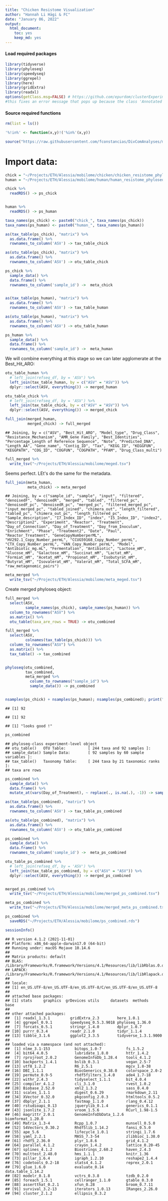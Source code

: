 ```yaml
---
title: "Chicken Resistome Visualization"
author: "Hannah Li Hägi & FC"
date: "January 06, 2022"
output: 
  html_document: 
    toc: yes
    keep_md: yes
---
```




#### Load required packages


```r
library(tidyverse)
library(phyloseq)
library(speedyseq)
library(ggrepel)
library(here)
library(gridExtra)
library(readxl)
options(getClass.msg=FALSE) # https://github.com/epurdom/clusterExperiment/issues/66
#this fixes an error message that pops up because the class 'Annotated' is defined in two different packages
```

#### Source required functions


```r
rm(list = ls())

'%!in%' <- function(x,y)!('%in%'(x,y))

source("https://raw.githubusercontent.com/fconstancias/DivComAnalyses/master/R/phyloseq_biobakery_functions.R")
```

# Import data:


```r
chick = "~/Projects/ETH/Alessia/mobilome/chicken/chicken_resistome_phyloseq.rds"
human = "~/Projects/ETH/Alessia/mobilome/human/human_resistome_phyloseq.rds"

chick %>% 
  readRDS() -> ps_chick


human %>% 
  readRDS() -> ps_human
```




```r
taxa_names(ps_chick) <- paste0("chick_", taxa_names(ps_chick))
taxa_names(ps_human) <- paste0("human_", taxa_names(ps_human))
```





```r
as(tax_table(ps_chick), "matrix") %>% 
  as.data.frame() %>%
  rownames_to_column('ASV') -> tax_table_chick

as(otu_table(ps_chick), "matrix") %>% 
  as.data.frame() %>%
  rownames_to_column('ASV') -> otu_table_chick

ps_chick %>% 
  sample_data() %>% 
  data.frame() %>% 
  rownames_to_column('sample_id') ->  meta_chick


as(tax_table(ps_human), "matrix") %>% 
  as.data.frame() %>%
  rownames_to_column('ASV') -> tax_table_human

as(otu_table(ps_human), "matrix") %>% 
  as.data.frame() %>%
  rownames_to_column('ASV') -> otu_table_human

ps_human %>% 
  sample_data() %>% 
  data.frame() %>% 
  rownames_to_column('sample_id') ->  meta_human
```

We will combine everything at this stage so we can later agglomerate at the Best_Hit_ARO:

```r
otu_table_human %>%
  # left_join(refseq_df, by = 'ASV') %>%
  left_join(tax_table_human, by = c("ASV" = "ASV")) %>%
  dplyr::select(ASV, everything()) -> merged_human

otu_table_chick %>%
  # left_join(refseq_df, by = 'ASV') %>%
  left_join(tax_table_chick, by = c("ASV" = "ASV")) %>%
  dplyr::select(ASV, everything()) -> merged_chick
```


```r
full_join(merged_human,
          merged_chick) -> full_merged
```

```
## Joining, by = c("ASV", "Best_Hit_ARO", "Model_type", "Drug_Class", "Resistance_Mechanism", "AMR_Gene Family", "Best_Identities", "Percentage_Length of Reference Sequence", "Note", "Predicted_DNA", "Length_AA", "Gene_name", "Contig_ID", "Tax", "KEGG_ID", "KEGGFUN", "KEGGPATH", "COG_ID", "COGFUN", "COGPATH", "PFAM", "Drug_Class_multi")
```

```r
full_merged %>% 
  write_tsv("~/Projects/ETH/Alessia/mobilome/meged.tsv")
```

Seems perfect. LEt's do the same for the metadata.



```r
full_join(meta_human,
          meta_chick) -> meta_merged
```

```
## Joining, by = c("sample_id", "sample", "input", "filtered", "denoisedF", "denoisedR", "merged", "tabled", "filtered_pc", "denoisedF_pc", "denoisedR_pc", "merged_pc", "filtered_merged_pc", "input_merged_pc", "tabled_joined", "chimera_out", "length_filtered", "tabled_pc", "chimera_out_pc", "length_filtered_pc", "Sample_description", "I7_Index_ID", "index", "I5_Index_ID", "index2", "Description2", "Experiment", "Reactor", "Treatment", "Day_of_Connection", "Day_of_Treatment", "Day_from_Inoculum", "Enrichment", "Phase", "Treatment2", "Date", "Paul", "Reactor_Treatment", "GeneCopyNumberperML", "HV292.1_Copy_Number_permL", "CCUG59168_Copy_Number_permL", "CTX_Copy_Number_permL", "VAN_Copy_Number_permL", "Model", "Antibiotic_mg.mL", "Fermentation", "Antibiotic", "Lactose_mM", "Glucose_mM", "Galactose_mM", "Succinat_mM", "Lactat_mM", "Formiat_mM", "Acetat_mM", "Propionat_mM", "Isobutyrat_mM", "Butyrat_mM", "Isovalerat_mM", "Valerat_mM", "Total_SCFA_mM", "raw_metagenomic_pairs")
```

```r
meta_merged %>% 
  write_tsv("~/Projects/ETH/Alessia/mobilome/meta_meged.tsv")
```

Create merged phyloseq object:


```r
full_merged %>% 
  select(ASV, 
         sample_names(ps_chick), sample_names(ps_human)) %>% 
  column_to_rownames("ASV") %>% 
  as.matrix() %>% 
  otu_table(taxa_are_rows = TRUE) -> otu_combined

full_merged %>% 
  select(ASV, 
         colnames(tax_table(ps_chick))) %>% 
  column_to_rownames("ASV") %>% 
  as.matrix() %>% 
  tax_table() -> tax_combined


phyloseq(otu_combined,
         tax_combined,
         meta_merged %>%
           column_to_rownames("sample_id") %>% 
           sample_data()) -> ps_combined


nsamples(ps_chick) + nsamples(ps_human); nsamples(ps_combined); print("looks good !")
```

```
## [1] 92
```

```
## [1] 92
```

```
## [1] "looks good !"
```


```r
ps_combined
```

```
## phyloseq-class experiment-level object
## otu_table()   OTU Table:          [ 244 taxa and 92 samples ]:
## sample_data() Sample Data:        [ 92 samples by 60 sample variables ]:
## tax_table()   Taxonomy Table:     [ 244 taxa by 21 taxonomic ranks ]:
## taxa are rows
```




```r
ps_combined %>% 
  sample_data() %>% 
  data.frame() %>% 
  mutate_at(vars(Day_of_Treatment), ~ replace(., is.na(.), -1)) -> sample_data(ps_combined)
```



```r
as(tax_table(ps_combined), "matrix") %>% 
  as.data.frame() %>%
  rownames_to_column('ASV') -> tax_table_ps_combined

as(otu_table(ps_combined), "matrix") %>% 
  as.data.frame() %>%
  rownames_to_column('ASV') -> otu_table_ps_combined

ps_combined %>% 
  sample_data() %>% 
  data.frame() %>% 
  rownames_to_column('sample_id') ->  meta_ps_combined

otu_table_ps_combined %>%
  # left_join(refseq_df, by = 'ASV') %>%
  left_join(tax_table_ps_combined, by = c("ASV" = "ASV")) %>%
  dplyr::select(ASV, everything()) -> merged_ps_combined


merged_ps_combined %>% 
  write_tsv("~/Projects/ETH/Alessia/mobilome/merged_ps_combined.tsv")

meta_ps_combined %>% 
  write_tsv("~/Projects/ETH/Alessia/mobilome/merged_meta_ps_combined.tsv")

ps_combined %>% 
  saveRDS("~/Projects/ETH/Alessia/mobilome/ps_combined.rds")
```

<!-- Create phyloseq object: -->
<!-- ```{r, fig.height=18, fig.width=16} -->
<!-- fil_df %>%  -->
<!--   # select(ORF_ID, Best_Hit_ARO, Model_type, `Drug Class`, `Resistance Mechanism`, `AMR Gene Family`, -->
<!--   #        starts_with("TPM "), Predicted_DNA) %>%  -->
<!--   mutate(`Drug Class` = str_remove_all(`Drug Class`," antibiotic")) %>%  -->
<!--   mutate(Drug_Class_multi = `Drug Class`) %>%  -->

<!--   column_to_rownames("ORF_ID") -> ps_ready -->

<!-- ps_ready$Drug_Class_multi[grepl(";", ps_ready$Drug_Class_multi)] <- "multi-drug" -->

<!-- ps_ready %>%  -->
<!--   select(-starts_with("TPM ")) %>%  -->
<!--   as.matrix() %>%  -->
<!--   tax_table() -> ps_tax -->

<!-- ps_ready %>%  -->
<!--   select(starts_with("TPM ")) %>%  -->
<!--   as.matrix() %>%  -->
<!--   otu_table(taxa_are_rows = TRUE) -> ps_otu -->


<!-- ps_ready$Predicted_DNA -> DNA -->

<!-- names(DNA) <- ps_ready$ORF_ID -->

<!-- physeq = phyloseq(ps_tax,  -->
<!--                   ps_otu) %>%  -->
<!--   clean_phyloseq_sample_names(sub_pat =  "TPM ") %>%  -->
<!--   clean_phyloseq_sample_names(sub_pat =  "-", str_replace = "_") -->

<!-- # physeq@refseq <- Biostrings::DNAStringSet(DNA) -->

<!-- merge_phyloseq(physeq, -->
<!--                meta %>% column_to_rownames("metagenomic_sample_name") %>% sample_data()) -> physeq -->

<!-- colnames(tax_table(physeq)) <- str_replace(colnames(tax_table(physeq)), " ", "_") -->





<!-- sample_data(physeq)$Reactor_Treatment <- fct_relevel(sample_data(physeq)$Reactor_Treatment, "DONOR", "CR_UNTREATED", "TR1_CTX+HV292.1", -->
<!--                                                      "TR2_CTX", "TR3_HV292.1", "TR5_VAN+CCUG59168", "TR4_VAN", "TR6_CCUG59168")  -->

<!-- sample_data(physeq)$Treatment <- fct_relevel(sample_data(physeq)$Treatment, "DONOR", "UNTREATED",  "CTX+HV292.1", "CTX","HV292.1","VAN+CCUG59168", "VAN",  "CCUG59168") -->


<!-- # source("https://raw.githubusercontent.com/fconstancias/metabarcodingRpipeline/dev/scripts/functions_export_simplified.R") -->
<!-- #  -->
<!-- # physeq %>%  -->
<!-- #   phloseq_export_otu_tax() %>%  -->
<!-- #   write_tsv("human_resistome_phyloseq_rds.tsv") -->

<!-- as(tax_table(physeq), "matrix") %>%  -->
<!--   as.data.frame() %>% -->
<!--   rownames_to_column('ASV') -> tax_table -->

<!-- as(otu_table(physeq), "matrix") %>%  -->
<!--   as.data.frame() %>% -->
<!--   rownames_to_column('ASV') -> otu_table -->

<!-- otu_table %>% -->
<!--   # left_join(refseq_df, by = 'ASV') %>% -->
<!--   left_join(tax_table, by = c("ASV" = "ASV")) %>% -->
<!--   dplyr::select(ASV, everything()) %>%  -->
<!--   write_tsv("~/Projects/ETH/Alessia/mobilome/chicken/chicken_resistome_phyloseq_rds.tsv") -->

<!-- saveRDS(physeq, file = "~/Projects/ETH/Alessia/mobilome/chicken/chicken_resistome_phyloseq.rds") -->

<!-- #  -->
<!-- #  -->
<!-- # colnames(ps_ready) <- sub("TPM ", "", colnames(ps_ready)) -->
<!-- #  -->
<!-- # agg_df <- aggregate(fil_df[c(paste0("TPM D", 1:43))], by = fil_df["Best_Hit_ARO"] , sum, drop = F)  -->
<!-- #  -->
<!-- # agg_df %>%  -->
<!-- #   left_join(., fil_df[c("Best_Hit_ARO", "Drug.Class")], by ="Best_Hit_ARO") %>% -->
<!-- #   unique %>% -->
<!-- #   as.data.frame() %>% -->
<!-- #   remove_rownames() %>% -->
<!-- #   column_to_rownames(., "Best_Hit_ARO") -> df  -->
<!-- #  -->
<!-- #  -->
<!-- # colnames(df) <- sub("TPM ", "", colnames(df)) -->
<!-- # df$Drug.Class <- str_remove_all(df$Drug.Class," antibiotic") -->
<!-- #  -->
<!-- # # Rename the entries containing more than 1 drug resistance -->
<!-- # df$Drug.Class[grepl(";", df$Drug.Class)] <- "multi-drug" -->
<!-- #  -->
<!-- # #create tax_table -->
<!-- # df %>% -->
<!-- #   dplyr::select(c("Drug.Class")) %>% -->
<!-- #   as.matrix() %>% -->
<!-- #   tax_table()-> TAX -->
<!-- #  -->
<!-- # #create otu table containing the abundances of each gen -->
<!-- # df %>%  -->
<!-- #   dplyr::select(c(paste0("D", 1:43))) %>%  -->
<!-- #   otu_table(taxa_are_rows = TRUE)-> OTU -->
<!-- #  -->
<!-- # #create sample_info table containing meta information -->
<!-- # meta$Treatment <- factor(meta$Treatment,  -->
<!-- #                          ordered = T,  -->
<!-- #                          levels = c("DONOR", "UNTREATED", "CCUG59168", "VAN",  -->
<!-- #                                     "VAN+CCUG59168", "HV292.1", "CTX", "CTX+HV292.1")) -->
<!-- #  -->
<!-- # meta$Day_of_Treatment <- factor(meta$Day_of_Treatment,  -->
<!-- #                                 levels = c("-1", "1", "3", "5", "30", "48")) -->
<!-- #  -->
<!-- # meta %>% -->
<!-- #   as.data.frame() %>%  -->
<!-- #   dplyr::select(. , raw_metagenomic_pairs, metagenomic_sample_name, -->
<!-- #                 Treatment, Day_of_Treatment, Fermentation, Reactor_Treatment) %>%  -->
<!-- #   column_to_rownames(., "metagenomic_sample_name") %>% -->
<!-- #   mutate(Day_of_Treatment = as.factor(Day_of_Treatment)) %>% -->
<!-- #   sample_data()-> sampleinfo -->
<!-- #  -->
<!-- #  -->
<!-- # physeq = phyloseq(OTU, TAX, sampleinfo) -->
<!-- # saveRDS(physeq, file = "resistome_phyloseq.rds") -->

<!-- ``` -->




```r
sessionInfo()
```

```
## R version 4.1.2 (2021-11-01)
## Platform: x86_64-apple-darwin17.0 (64-bit)
## Running under: macOS Mojave 10.14.6
## 
## Matrix products: default
## BLAS:   /Library/Frameworks/R.framework/Versions/4.1/Resources/lib/libRblas.0.dylib
## LAPACK: /Library/Frameworks/R.framework/Versions/4.1/Resources/lib/libRlapack.dylib
## 
## locale:
## [1] en_US.UTF-8/en_US.UTF-8/en_US.UTF-8/C/en_US.UTF-8/en_US.UTF-8
## 
## attached base packages:
## [1] stats     graphics  grDevices utils     datasets  methods   base     
## 
## other attached packages:
##  [1] readxl_1.3.1         gridExtra_2.3        here_1.0.1          
##  [4] ggrepel_0.9.1        speedyseq_0.5.3.9018 phyloseq_1.36.0     
##  [7] forcats_0.5.1        stringr_1.4.0        dplyr_1.0.7         
## [10] purrr_0.3.4          readr_2.1.0          tidyr_1.1.4         
## [13] tibble_3.1.6         ggplot2_3.3.5        tidyverse_1.3.1.9000
## 
## loaded via a namespace (and not attached):
##  [1] nlme_3.1-153           bitops_1.0-7           fs_1.5.2              
##  [4] bit64_4.0.5            lubridate_1.8.0        httr_1.4.2            
##  [7] rprojroot_2.0.2        GenomeInfoDb_1.28.4    tools_4.1.2           
## [10] backports_1.4.1        bslib_0.3.1            vegan_2.5-7           
## [13] utf8_1.2.2             R6_2.5.1               mgcv_1.8-38           
## [16] DBI_1.1.1              BiocGenerics_0.38.0    colorspace_2.0-2      
## [19] permute_0.9-5          rhdf5filters_1.4.0     ade4_1.7-18           
## [22] withr_2.4.3            tidyselect_1.1.1       bit_4.0.4             
## [25] compiler_4.1.2         cli_3.1.0              rvest_1.0.2           
## [28] Biobase_2.52.0         xml2_1.3.2             sass_0.4.0            
## [31] scales_1.1.1           digest_0.6.29          rmarkdown_2.11        
## [34] XVector_0.32.0         pkgconfig_2.0.3        htmltools_0.5.2       
## [37] dbplyr_2.1.1           fastmap_1.1.0          rlang_0.4.12          
## [40] rstudioapi_0.13        jquerylib_0.1.4        generics_0.1.1        
## [43] jsonlite_1.7.2         vroom_1.5.6            RCurl_1.98-1.5        
## [46] magrittr_2.0.1         GenomeInfoDbData_1.2.6 biomformat_1.20.0     
## [49] Matrix_1.3-4           Rcpp_1.0.7             munsell_0.5.0         
## [52] S4Vectors_0.30.2       Rhdf5lib_1.14.2        fansi_0.5.0           
## [55] ape_5.6                lifecycle_1.0.1        stringi_1.7.6         
## [58] yaml_2.2.1             MASS_7.3-54            zlibbioc_1.38.0       
## [61] rhdf5_2.36.0           plyr_1.8.6             grid_4.1.2            
## [64] parallel_4.1.2         crayon_1.4.2           lattice_0.20-45       
## [67] splines_4.1.2          Biostrings_2.60.2      haven_2.4.3           
## [70] multtest_2.48.0        hms_1.1.1              knitr_1.36            
## [73] pillar_1.6.4           igraph_1.2.10          reshape2_1.4.4        
## [76] codetools_0.2-18       stats4_4.1.2           reprex_2.0.1          
## [79] glue_1.6.0             evaluate_0.14          data.table_1.14.2     
## [82] modelr_0.1.8           vctrs_0.3.8            tzdb_0.2.0            
## [85] foreach_1.5.1          cellranger_1.1.0       gtable_0.3.0          
## [88] assertthat_0.2.1       xfun_0.28              broom_0.7.11          
## [91] survival_3.2-13        iterators_1.0.13       IRanges_2.26.0        
## [94] cluster_2.1.2          ellipsis_0.3.2
```
